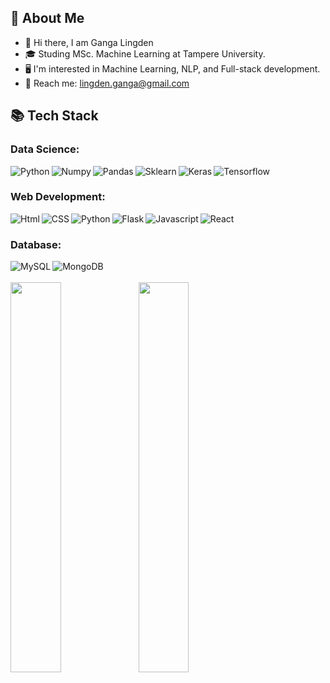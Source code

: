 ## 📖  About Me
- 👋 Hi there, I am Ganga Lingden </span>
- 🎓 Studing MSc. Machine Learning at Tampere University.
- 🖥 I'm interested in Machine Learning, NLP, and Full-stack development.
- 📧 Reach me: lingden.ganga@gmail.com 


## 📚 Tech Stack 
### Data Science:
<img align="left" alt="Python" align="left" src="https://img.shields.io/badge/python-%233776AB.svg?&style=for-the-badge&logo=python&logoColor=white" />
<img align="left" alt="Numpy" src="https://img.shields.io/badge/numpy-%23013243.svg?&style=for-the-badge&logo=numpy&logoColor=white" />
<img align="left" alt="Pandas" src="https://img.shields.io/badge/pandas-%23150458.svg?&style=for-the-badge&logo=pandas&logoColor=white" />
<img align="left" alt="Sklearn" src="https://img.shields.io/badge/scikit--learn-%23F7931E.svg?style=for-the-badge&logo=scikit-learn&logoColor=white" />
<img align="left" alt="Keras" src="https://img.shields.io/badge/keras-%23D00000.svg?&style=for-the-badge&logo=keras&logoColor=white" />
<img alt="Tensorflow" src="https://img.shields.io/badge/tensorflow-%23FF6F00.svg?&style=for-the-badge&logo=tensorflow&logoColor=white" />


### Web Development:
<img align="left" alt="Html"  align="left" src="https://img.shields.io/badge/html5-%23E34F26.svg?&style=for-the-badge&logo=html5&logoColor=white" />
<img  align="left" alt="CSS"  src="https://img.shields.io/badge/css3-%231572B6.svg?&style=for-the-badge&logo=css3&logoColor=white" />
<img align="left" alt="Python" size src="https://img.shields.io/badge/python-%233776AB.svg?&style=for-the-badge&logo=python&logoColor=white" />
<img align="left" alt="Flask" src="https://img.shields.io/badge/flask-%23000000.svg?&style=for-the-badge&logo=flask&logoColor=white" />
<img align="left" alt="Javascript" align="left" src="https://img.shields.io/badge/javascript-%23F7DF1E.svg?&style=for-the-badge&logo=javascript&logoColor=black" />
<img  alt="React"  src="https://img.shields.io/badge/react-%2320232a.svg?style=for-the-badge&logo=react&logoColor=%2361DAFB" />

### Database:
<img align ="left" alt="MySQL" align="left" src="https://img.shields.io/badge/mysql-%2300f.svg?style=for-the-badge&logo=mysql&logoColor=white "/>
<img align ="left" alt="MongoDB" align="left" src="https://img.shields.io/badge/MongoDB-%234ea94b.svg?style=for-the-badge&logo=mongodb&logoColor=white "/>

<br>
<br>

<img align ="left" width= "40%" src="https://github-readme-stats.vercel.app/api/top-langs/?username=glingden&layout=compact"/>
<img align ="left" width= "40%",  src="https://github-readme-stats.vercel.app/api?username=glingden&show_icons=true&theme=tokyonight&hide=contribs"/>




 
